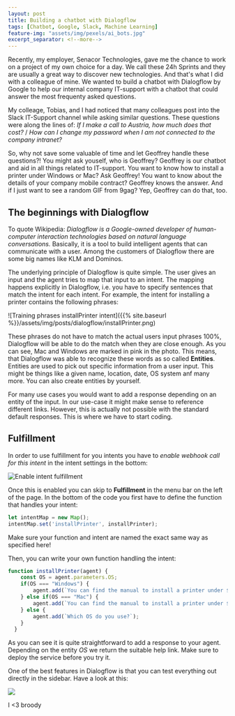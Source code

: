 ```yaml
---
layout: post
title: Building a chatbot with Dialogflow
tags: [Chatbot, Google, Slack, Machine Learning]
feature-img: "assets/img/pexels/ai_bots.jpg"
excerpt_separator: <!--more-->
---
```


Recently, my employer, Senacor Technologies, gave me the chance to work on a project of my own choice for a day. We call these 24h Sprints and they are usually a great way to discover new technologies. And that's what I did with a colleague of mine. We wanted to build a chatbot with Dialogflow by Google to help our internal company IT-support with a chatbot that could answer the most frequenty asked questions. 
<!--more-->
My colleage, Tobias, and I had noticed that many colleagues post into the Slack IT-Support channel while asking similar questions. These questions were along the lines of: *If I make a call to Austria, how much does that cost?* / *How can I change my password when I am not connected to the company intranet?*

So, why not save some valuable of time and let Geoffrey handle these questions?! You might ask youself, who is Geoffrey? Geoffrey is our chatbot and aid in all things related to IT-support. You want to know how to install a printer under Windows or Mac? Ask Geoffrey! You want to know about the details of your company mobile contract? Geoffrey knows the answer. And if I just want to see a random GIF from 9gag? Yep, Geoffrey can do that, too.

## The beginnings with Dialogflow

To quote Wikipedia: *Dialogflow is a Google-owned developer of human-computer interaction technologies based on natural language conversations.* Basically, it is a tool to build intelligent agents that can communicate with a user. Among the customers of Dialogflow there are some big names like KLM and Dominos. 

The underlying principle of Dialogflow is quite simple. The user gives an input and the agent tries to map that input to an intent. The mapping happens explicitly in Dialogflow, i.e. you have to specify sentences that match the intent for each intent. For example, the intent for installing a printer contains the following phrases:

![Training phrases installPrinter intent]({{% site.baseurl %}}/assets/img/posts/dialogflow/installPrinter.png)

These phrases do not have to match the actual users input phrases 100%, Dialogflow will be able to do the match when they are close enough. As you can see, Mac and Windows are marked in pink in the photo. This means, that Dialogflow was able to recognize these words as so called **Entities**. Entities are used to pick out specific information from a user input. This might be things like a given name, location, date, OS system anf many more. You can also create entities by yourself. 

For many use cases you would want to add a response depending on an entity of the input. In our use-case it might make sense to reference different links. However, this is actually not possible with the standard default responses. This is where we have to start coding.

## Fulfillment

In order to use fulfillment for you intents you have to *enable webhook call for this intent* in the intent settings in the bottom:

![Enable intent fulfillment]({{%site.baseurl%}}/assets/img/posts/dialogflow/fulfillment.png)

Once this is enabled you can skip to **Fulfillment** in the menu bar on the left of the page. In the bottom of the code you first have to define the function that handles your intent:

```javascript
let intentMap = new Map();
intentMap.set('installPrinter', installPrinter);
```

Make sure your function and intent are named the exact same way as specified here!

Then,  you can write your own function handling the intent:

```javascript
function installPrinter(agent) {
    const OS = agent.parameters.OS;
    if(OS === "Windows") {
        agent.add(`You can find the manual to install a printer under ${OS} here 					https://www.laptopmag.com/articles/add-printer-windows-10`);
    } else if(OS === "Mac") {
        agent.add(`You can find the manual to install a printer under ${OS} here 					https://support.apple.com/kb/ph25081`);
    } else {
        agent.add(`Which OS do you use?`);
    }   
  }
```

As you can see it is quite straightforward to add a response to your agent. Depending on the entity *OS* we return the suitable help link. Make sure to deploy the service before you try it. 

One of the best features in Dialogflow is that you can test everything out directly in the sidebar. Have a look at this: 

![]({{%site.baseurl%}}/assets/img/posts/dialogflow/userInteraction.png)

I <3 broody

